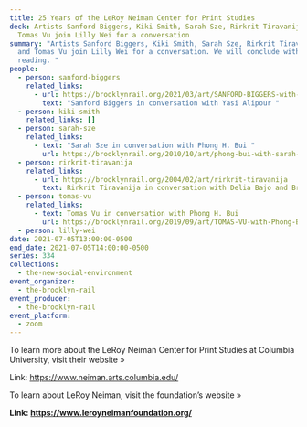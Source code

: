 ```yaml
---
title: 25 Years of the LeRoy Neiman Center for Print Studies
deck: Artists Sanford Biggers, Kiki Smith, Sarah Sze, Rirkrit Tiravanija, and
  Tomas Vu join Lilly Wei for a conversation
summary: "Artists Sanford Biggers, Kiki Smith, Sarah Sze, Rirkrit Tiravanija,
  and Tomas Vu join Lilly Wei for a conversation. We will conclude with a poetry
  reading. "
people:
  - person: sanford-biggers
    related_links:
      - url: https://brooklynrail.org/2021/03/art/SANFORD-BIGGERS-with-Yasi-Alipour
        text: "Sanford Biggers in conversation with Yasi Alipour "
  - person: kiki-smith
    related_links: []
  - person: sarah-sze
    related_links:
      - text: "Sarah Sze in conversation with Phong H. Bui "
        url: https://brooklynrail.org/2010/10/art/phong-bui-with-sarah-sze
  - person: rirkrit-tiravanija
    related_links:
      - url: https://brooklynrail.org/2004/02/art/rirkrit-tiravanija
        text: Rirkrit Tiravanija in conversation with Delia Bajo and Brainard Carey
  - person: tomas-vu
    related_links:
      - text: Tomas Vu in conversation with Phong H. Bui
        url: https://brooklynrail.org/2019/09/art/TOMAS-VU-with-Phong-Bui
  - person: lilly-wei
date: 2021-07-05T13:00:00-0500
end_date: 2021-07-05T14:00:00-0500
series: 334
collections:
  - the-new-social-environment
event_organizer:
  - the-brooklyn-rail
event_producer:
  - the-brooklyn-rail
event_platform:
  - zoom
---
```

To learn more about the LeRoy Neiman Center for Print Studies at Columbia University, visit their website » 

Link: <https://www.neiman.arts.columbia.edu/>



To learn about LeRoy Neiman, visit the foundation’s website »

**Link: <https://www.leroyneimanfoundation.org/>**